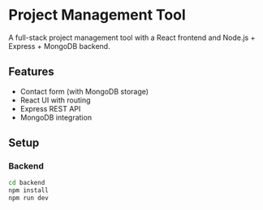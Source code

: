 # Project Management Tool

A full-stack project management tool with a React frontend and Node.js + Express + MongoDB backend.

## Features
- Contact form (with MongoDB storage)
- React UI with routing
- Express REST API
- MongoDB integration

## Setup

### Backend
```bash
cd backend
npm install
npm run dev
